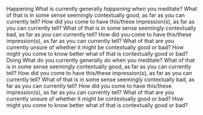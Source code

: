 Happening
	What is currently generally *happening* when you meditate?
	What of that is in some sense seemingly contextually good, as far as you can currently tell? How did you come to have this/these impression(s), as far as you can currently tell?
	What of that is in some sense seemingly contextually bad, as far as you can currently tell? How did you come to have this/these impression(s), as far as you can currently tell?
	What of that are you currently unsure of whether it might be contextually good or bad? How might you come to know better what of that is contextually good or bad?
Doing
	What do you currently generally *do* when you meditate?
What of that is in some sense seemingly contextually good, as far as you can currently tell? How did you come to have this/these impression(s), as far as you can currently tell?
	What of that is in some sense seemingly contextually bad, as far as you can currently tell? How did you come to have this/these impression(s), as far as you can currently tell?
	What of that are you currently unsure of whether it might be contextually good or bad? How might you come to know better what of that is contextually good or bad?